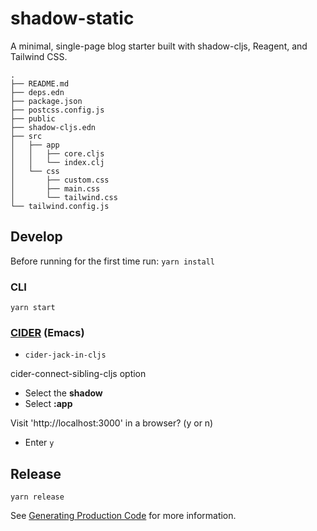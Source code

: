 # shadow-static

A minimal, single-page blog starter built with shadow-cljs, Reagent, and Tailwind CSS.

```
.
├── README.md
├── deps.edn
├── package.json
├── postcss.config.js
├── public
├── shadow-cljs.edn
├── src
│   ├── app
│   │   ├── core.cljs
│   │   └── index.clj
│   └── css
│       ├── custom.css
│       ├── main.css
│       └── tailwind.css
└── tailwind.config.js

```

## Develop

Before running for the first time run:
`yarn install`

### CLI

`yarn start`

### [CIDER](https://cider.mx/) (Emacs)

- `cider-jack-in-cljs`

cider-connect-sibling-cljs option

-  Select the **shadow** 
-  Select **:app**

Visit 'http://localhost:3000' in a browser? (y or n)

- Enter `y`

## Release

`yarn release`

See [Generating Production Code](https://shadow-cljs.github.io/docs/UsersGuide.html#release) for more information.
